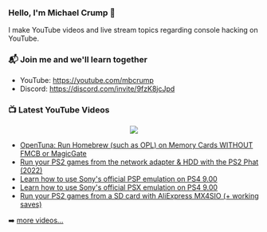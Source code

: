 ### Hello, I'm Michael Crump 👋

I make YouTube videos and live stream topics regarding console hacking on YouTube. 

### 📬 Join me and we'll learn together

- YouTube: https://youtube.com/mbcrump
- Discord: https://discord.com/invite/9fzK8jcJpd

### 📺 Latest YouTube Videos

<div align="center">

[<img src="https://img.shields.io/badge/-Subscribe-red?style=for-the-badge&logo=youtube&logoColor=white"/>](https://www.youtube.com/c/mbcrump?sub_confirmation=1)

</div>

<!-- YOUTUBE:START -->
- [OpenTuna: Run Homebrew &lpar;such as OPL&rpar; on Memory Cards WITHOUT FMCB or MagicGate](https://www.youtube.com/watch?v=9X67S1x91cg)
- [Run your PS2 games from the network adapter &amp; HDD with the PS2 Phat  &lpar;2022&rpar;](https://www.youtube.com/watch?v=sTICLphF0fI)
- [Learn how to use Sony&#39;s official PSP emulation on PS4 9.00](https://www.youtube.com/watch?v=oYDRD2acCqk)
- [Learn how to use Sony&#39;s official PSX emulation on PS4 9.00](https://www.youtube.com/watch?v=eqpBvC93gUg)
- [Run your PS2 games from a SD card with AliExpress MX4SIO &lpar;+ working saves&rpar;](https://www.youtube.com/watch?v=FddWN1pp3pQ)
<!-- YOUTUBE:END -->

➡️ [more videos...](https://youtube.com/mbcrump)

